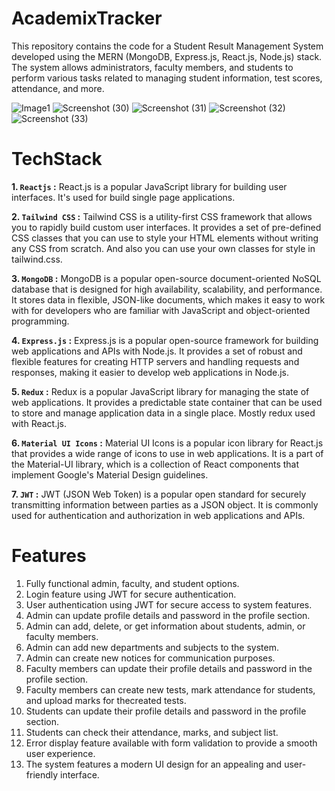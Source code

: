 # AcademixTracker

This repository contains the code for a Student Result Management System developed using the MERN (MongoDB, Express.js, React.js, Node.js) stack. The system allows administrators, faculty members, and students to perform various tasks related to managing student information, test scores, attendance, and more.

![Image1](https://user-images.githubusercontent.com/88606641/236372609-32ce786a-3beb-4619-a777-2a038e17408f.png)
![Screenshot (30)](https://user-images.githubusercontent.com/88606641/236372664-7d2af316-1d30-41e4-951a-7fd94923828f.png)
![Screenshot (31)](https://user-images.githubusercontent.com/88606641/236372729-e7fff02a-607b-4bb7-959b-b0fefc4b611c.png)
![Screenshot (32)](https://user-images.githubusercontent.com/88606641/236372769-d02b550f-7dbd-4dde-8489-cb731fea0a8e.png)
![Screenshot (33)](https://user-images.githubusercontent.com/88606641/236373082-8afce15e-1de2-47ab-852e-8f24534095c3.png)

# TechStack

 __1. `Reactjs` :__ React.js is a popular JavaScript library for building user interfaces. It's used for build single page applications.

__2. `Tailwind CSS` :__ Tailwind CSS is a utility-first CSS framework that allows you to rapidly build custom user interfaces. It provides a set of pre-defined CSS classes that you can use to style your HTML elements without writing any CSS from scratch. And also you can use your own classes for style in tailwind.css.

__3. `MongoDB` :__ MongoDB is a popular open-source document-oriented NoSQL database that is designed for high availability, scalability, and performance. It stores data in flexible, JSON-like documents, which makes it easy to work with for developers who are familiar with JavaScript and object-oriented programming.

__4. `Express.js` :__ Express.js is a popular open-source framework for building web applications and APIs with Node.js. It provides a set of robust and flexible features for creating HTTP servers and handling requests and responses, making it easier to develop web applications in Node.js.

__5. `Redux` :__ Redux is a popular JavaScript library for managing the state of web applications. It provides a predictable state container that can be used to store and manage application data in a single place. Mostly redux used with React.js.

__6. `Material UI Icons` :__ Material UI Icons is a popular icon library for React.js that provides a wide range of icons to use in web applications. It is a part of the Material-UI library, which is a collection of React components that implement Google's Material Design guidelines.

__7. `JWT` :__ JWT (JSON Web Token) is a popular open standard for securely transmitting information between parties as a JSON object. It is commonly used for authentication and authorization in web applications and APIs.

# Features
1. Fully functional admin, faculty, and student options.
2. Login feature using JWT for secure authentication.
3. User authentication using JWT for secure access to system features.
4. Admin can update profile details and password in the profile section.
5. Admin can add, delete, or get information about students, admin, or faculty members.
6. Admin can add new departments and subjects to the system.
7. Admin can create new notices for communication purposes.
8. Faculty members can update their profile details and password in the profile section.
9. Faculty members can create new tests, mark attendance for students, and upload marks for thecreated tests.
10. Students can update their profile details and password in the profile section.
11. Students can check their attendance, marks, and subject list.
12. Error display feature available with form validation to provide a smooth user experience.
13. The system features a modern UI design for an appealing and user-friendly interface.


